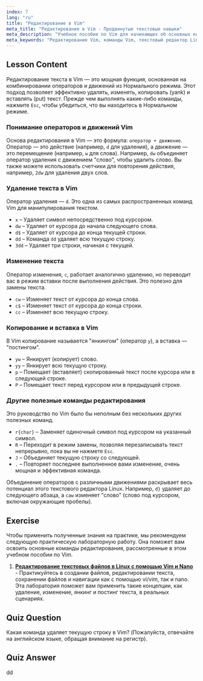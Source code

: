 ```yaml
---
index: 7
lang: "ru"
title: "Редактирование в Vim"
meta_title: "Редактирование в Vim - Продвинутые текстовые навыки"
meta_description: "Учебное пособие по Vim для начинающих об основных командах редактирования. Узнайте, как удалять, изменять, копировать (yank) и вставлять текст в текстовом редакторе Vim, чтобы улучшить рабочий процесс в Linux."
meta_keywords: "Редактирование Vim, команды Vim, текстовый редактор Linux, учебник Vim, руководство Vim, Vim для начинающих, команда dd, удаление в Vim"
---
```


## Lesson Content

Редактирование текста в Vim — это мощная функция, основанная на комбинировании операторов и движений из Нормального режима. Этот подход позволяет эффективно удалять, изменять, копировать (yank) и вставлять (put) текст. Прежде чем выполнять какие-либо команды, нажмите `Esc`, чтобы убедиться, что вы находитесь в Нормальном режиме.

### Понимание операторов и движений Vim

Основа редактирования в Vim — это формула: `оператор + движение`. Оператор — это действие (например, `d` для удаления), а движение — это перемещение (например, `w` для слова). Например, `dw` объединяет оператор удаления с движением "слово", чтобы удалить слово. Вы также можете использовать счетчики для повторения действия, например, `2dw` для удаления двух слов.

### Удаление текста в Vim

Оператор удаления — `d`. Это одна из самых распространенных команд Vim для манипулирования текстом.

- `x` – Удаляет символ непосредственно под курсором.
- `dw` – Удаляет от курсора до начала следующего слова.
- `d$` – Удаляет от курсора до конца текущей строки.
- `dd` – Команда `dd` удаляет всю текущую строку.
- `3dd` – Удаляет три строки, начиная с текущей.

### Изменение текста

Оператор изменения, `c`, работает аналогично удалению, но переводит вас в режим вставки после выполнения действия. Это полезно для замены текста.

- `cw` – Изменяет текст от курсора до конца слова.
- `c$` – Изменяет текст от курсора до конца строки.
- `cc` – Изменяет всю текущую строку.

### Копирование и вставка в Vim

В Vim копирование называется "янкингом" (оператор `y`), а вставка — "постингом".

- `yw` – Янкирует (копирует) слово.
- `yy` – Янкирует всю текущую строку.
- `p` – Помещает (вставляет) скопированный текст после курсора или в следующей строке.
- `P` – Помещает текст перед курсором или в предыдущей строке.

### Другие полезные команды редактирования

Это руководство по Vim было бы неполным без нескольких других полезных команд.

- `r{char}` – Заменяет одиночный символ под курсором на указанный символ.
- `R` – Переходит в режим замены, позволяя перезаписывать текст непрерывно, пока вы не нажмете `Esc`.
- `J` – Объединяет текущую строку со следующей.
- `.` – Повторяет последнее выполненное вами изменение, очень мощная и эффективная команда.

Объединение операторов с различными движениями раскрывает весь потенциал этого текстового редактора Linux. Например, `d}` удаляет до следующего абзаца, а `caw` изменяет "слово" (слово под курсором, включая окружающие пробелы).

## Exercise

Чтобы применить полученные знания на практике, мы рекомендуем следующую практическую лабораторную работу. Она поможет вам освоить основные команды редактирования, рассмотренные в этом учебном пособии по Vim.

1. **[Редактирование текстовых файлов в Linux с помощью Vim и Nano](https://labex.io/ru/labs/comptia-edit-text-files-in-linux-with-vim-and-nano-591076)** - Практикуйтесь в создании файлов, редактировании текста, сохранении файлов и навигации как с помощью vi/vim, так и nano. Эта лаборатория поможет вам применить такие концепции, как удаление, изменение, янкинг и постинг текста, в реальных сценариях.

## Quiz Question

Какая команда удаляет текущую строку в Vim? (Пожалуйста, отвечайте на английском языке, обращая внимание на регистр).

## Quiz Answer

dd
